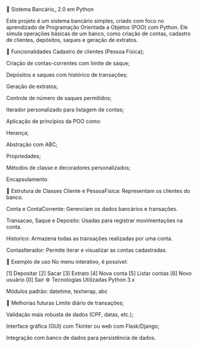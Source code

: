 🏦 Sistema Bancário_ 2.0 em Python

Este projeto é um sistema bancário simples, criado com foco no aprendizado de Programação Orientada a Objetos (POO) com Python. Ele simula operações básicas de um banco, como criação de contas, cadastro de clientes, depósitos, saques e geração de extratos.

🚀 Funcionalidades
Cadastro de clientes (Pessoa Física);

Criação de contas-correntes com limite de saque;

Depósitos e saques com histórico de transações;

Geração de extratos;

Controle de número de saques permitidos;

Iterador personalizado para listagem de contas;

Aplicação de princípios da POO como:

Herança;

Abstração com ABC;

Propriedades;

Métodos de classe e decoradores personalizados;

Encapsulamento.

🧱 Estrutura de Classes
Cliente e PessoaFisica: Representam os clientes do banco.

Conta e ContaCorrente: Gerenciam os dados bancários e transações.

Transacao, Saque e Deposito: Usadas para registrar movimentações na conta.

Historico: Armazena todas as transações realizadas por uma conta.

ContasIterador: Permite iterar e visualizar as contas cadastradas.

📜 Exemplo de uso
No menu interativo, é possível:

[1] Depositar
[2] Sacar
[3] Extrato
[4] Nova conta
[5] Listar contas
[6] Novo usuário
[0] Sair
⚙️ Tecnologias Utilizadas
Python 3.x

Módulos padrão: datetime, textwrap, abc

📝 Melhorias futuras
Limite diário de transações;

Validação mais robusta de dados (CPF, datas, etc.);

Interface gráfica (GUI) com Tkinter ou web com Flask/Django;

Integração com banco de dados para persistência de dados.

